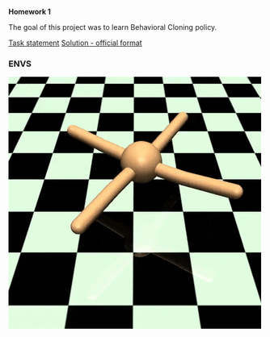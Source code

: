 **Homework 1**

The goal of this project was to learn Behavioral Cloning policy.

[Task statement](txt/statement.pdf)
[Solution - official format](txt/solution.md)


### ENVS

![](vid/Ant.gif)
